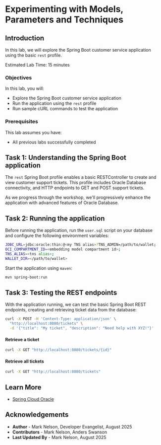 # Experimenting with Models, Parameters and Techniques

## Introduction

In this lab, we will explore the Spring Boot customer service application using the basic `rest` profile.

Estimated Lab Time: 15 minutes

### Objectives

In this lab, you will:

* Explore the Spring Boot customer service application
* Run the application using the `rest` profile
* Run sample cURL commands to test the application

### Prerequisites

This lab assumes you have:

* All previous labs successfully completed

## Task 1: Understanding the Spring Boot application

The `rest` Spring Boot profile enables a basic RESTController to create and view customer support tickets. This profile includes Oracle Database connectivity, and HTTP endpoints to GET and POST support tickets.

As we progress through the workshop, we'll progressively enhance the application with advanced features of Oracle Database.

## Task 2: Running the application

Before running the application, run the `user.sql` script on your database and configure the following environment variables:

```bash
JDBC_URL=jdbc:oracle:thin:@<my TNS alias>?TNS_ADMIN=/path/to/wallet;
OCI_COMPARTMENT_ID=<embedding model compartment id>;
TNS_ALIAS=<tns alias>;
WALLET_DIR=</path/to/wallet>
```

Start the application using `maven`:

```bash
mvn spring-boot:run
```

## Task 3: Testing the REST endpoints

With the application running, we can test the basic Spring Boot REST endpoints, creating and retrieving ticket data from the database:

```bash
curl -X POST -H 'Content-Type: application/json' \
  "http://localhost:8080/tickets" \
  -d '{"title": "My ticket", "description": "Need help with XYZ!"}'
```

#### Retrieve a ticket

```bash
curl -X GET "http://localhost:8080/tickets/{id}"
```

#### Retrieve all tickets
 ```bash
curl -X GET "http://localhost:8080/tickets"
```


## Learn More

* [Spring Cloud Oracle](https://github.com/oracle/spring-cloud-oracle)

## Acknowledgements

* **Author** - Mark Nelson, Developer Evangelist, August 2025
* **Contributors** - Mark Nelson, Anders Swanson
* **Last Updated By** - Mark Nelson, August 2025
